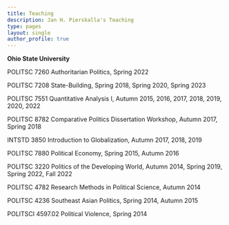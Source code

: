 ```yaml
---
title: Teaching
description: Jan H. Pierskalla's Teaching
type: pages
layout: single
author_profile: true
---
```


__Ohio State University__

POLITSC 7260 Authoritarian Politics, Spring 2022

POLITSC 7208 State-Building, Spring 2018, Spring 2020, Spring 2023

POLITSC 7551 Quantitative Analysis I, Autumn 2015, 2016, 2017, 2018, 2019, 2020, 2022

POLITSC 8782 Comparative Politics Dissertation Workshop, Autumn 2017, Spring 2018

INTSTD 3850 Introduction to Globalization, Autumn 2017, 2018, 2019

POLITSC 7880 Political Economy, Spring 2015, Autumn 2016

POLITSC 3220 Politics of the Developing World, Autumn 2014, Spring 2019, Spring 2022, Fall 2022

POLITSC 4782 Research Methods in Political Science, Autumn 2014

POLITSC 4236  Southeast Asian Politics, Spring 2014, Autumn 2015

POLITSCI 4597.02 Political Violence, Spring 2014
 
